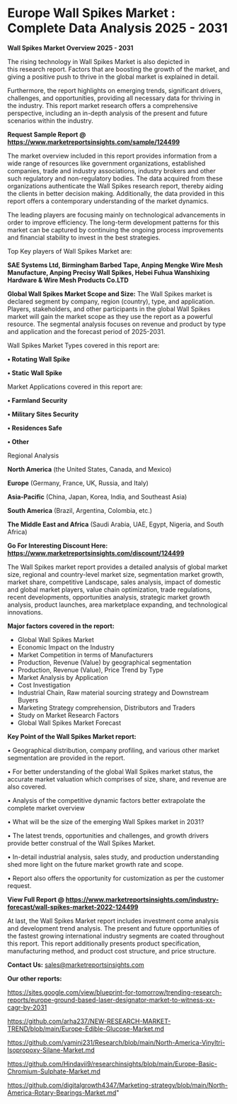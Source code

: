 # Europe Wall Spikes Market : Complete Data Analysis 2025 - 2031

<Strong> Wall Spikes Market Overview 2025 - 2031</strong>

The rising technology in Wall Spikes Market is also depicted in this research report. Factors that are boosting the growth of the market, and giving a positive push to thrive in the global market is explained in detail.

Furthermore, the report highlights on emerging trends, significant drivers, challenges, and opportunities, providing all necessary data for thriving in the industry. This report market research offers a comprehensive perspective, including an in-depth analysis of the present and future scenarios within the industry.

<strong>Request Sample Report @ <a href=https://www.marketreportsinsights.com/sample/124499>https://www.marketreportsinsights.com/sample/124499</a></strong>

The market overview included in this report provides information from a wide range of resources like government organizations, established companies, trade and industry associations, industry brokers and other such regulatory and non-regulatory bodies. The data acquired from these organizations authenticate the Wall Spikes research report, thereby aiding the clients in better decision making. Additionally, the data provided in this report offers a contemporary understanding of the market dynamics.

The leading players are focusing mainly on technological advancements in order to improve efficiency. The long-term development patterns for this market can be captured by continuing the ongoing process improvements and financial stability to invest in the best strategies.

Top Key players of Wall Spikes Market are:

<strong>SAE Systems Ltd, Birmingham Barbed Tape, Anping Mengke Wire Mesh Manufacture, Anping Precisy Wall Spikes, Hebei Fuhua Wanshixing Hardware & Wire Mesh Products Co.LTD</strong>

<strong><b>Global Wall Spikes Market Scope and Size:</b></strong>
The Wall Spikes market is declared segment by company, region (country), type, and application. Players, stakeholders, and other participants in the global Wall Spikes market will gain the market scope as they use the report as a powerful resource. The segmental analysis focuses on revenue and product by type and application and the forecast period of 2025-2031.

Wall Spikes Market Types covered in this report are:

<strong>• Rotating Wall Spike

• Static Wall Spike</strong>

Market Applications covered in this report are:

<strong>• Farmland Security

• Military Sites Security

• Residences Safe

• Other</strong> 

Regional Analysis

<strong>North America</strong> (the United States, Canada, and Mexico)

<strong>Europe</strong> (Germany, France, UK, Russia, and Italy)

<strong>Asia-Pacific</strong> (China, Japan, Korea, India, and Southeast Asia)

<strong>South America</strong> (Brazil, Argentina, Colombia, etc.)

<strong>The Middle East and Africa</strong> (Saudi Arabia, UAE, Egypt, Nigeria, and South Africa)

<strong>Go For Interesting Discount Here: <a href=https://www.marketreportsinsights.com/discount/124499>https://www.marketreportsinsights.com/discount/124499</a></strong>

The Wall Spikes market report provides a detailed analysis of global market size, regional and country-level market size, segmentation market growth, market share, competitive Landscape, sales analysis, impact of domestic and global market players, value chain optimization, trade regulations, recent developments, opportunities analysis, strategic market growth analysis, product launches, area marketplace expanding, and technological innovations.

<strong><b>Major factors covered in the report:</b></strong>
<ul>
  <li>Global Wall Spikes Market </li>
  <li>Economic Impact on the Industry</li>
  <li>Market Competition in terms of Manufacturers</li>
  <li>Production, Revenue (Value) by geographical segmentation</li>
  <li>Production, Revenue (Value), Price Trend by Type</li>
  <li>Market Analysis by Application</li>
  <li>Cost Investigation</li>
  <li>Industrial Chain, Raw material sourcing strategy and Downstream Buyers</li>
  <li>Marketing Strategy comprehension, Distributors and Traders</li>
  <li>Study on Market Research Factors</li>
  <li>Global Wall Spikes Market Forecast</li>
</ul>

<strong><b>Key Point of the Wall Spikes Market report:</b></strong>

• Geographical distribution, company profiling, and various other market segmentation are provided in the report.

• For better understanding of the global Wall Spikes market status, the accurate market valuation which comprises of size, share, and revenue are also covered.

• Analysis of the competitive dynamic factors better extrapolate the complete market overview

• What will be the size of the emerging Wall Spikes market in 2031?

• The latest trends, opportunities and challenges, and growth drivers provide better construal of the Wall Spikes Market.

• In-detail industrial analysis, sales study, and production understanding shed more light on the future market growth rate and scope.

• Report also offers the opportunity for customization as per the customer request.

<strong><b>View Full Report @ <a href=https://www.marketreportsinsights.com/industry-forecast/wall-spikes-market-2022-124499>https://www.marketreportsinsights.com/industry-forecast/wall-spikes-market-2022-124499</a></b></strong>


At last, the Wall Spikes Market report includes investment come analysis and development trend analysis. The present and future opportunities of the fastest growing international industry segments are coated throughout this report. This report additionally presents product specification, manufacturing method, and product cost structure, and price structure.

<strong>Contact Us:</strong>
sales@marketreportsinsights.com

<strong>Our other reports:</strong>

<a href=https://sites.google.com/view/blueprint-for-tomorrow/trending-research-reports/europe-ground-based-laser-designator-market-to-witness-xx-cagr-by-2031>https://sites.google.com/view/blueprint-for-tomorrow/trending-research-reports/europe-ground-based-laser-designator-market-to-witness-xx-cagr-by-2031</a>

<a href=https://github.com/arha237/NEW-RESEARCH-MARKET-TREND/blob/main/Europe-Edible-Glucose-Market.md>https://github.com/arha237/NEW-RESEARCH-MARKET-TREND/blob/main/Europe-Edible-Glucose-Market.md</a>

<a href=https://github.com/yamini231/Research/blob/main/North-America-Vinyltri-Isopropoxy-Silane-Market.md>https://github.com/yamini231/Research/blob/main/North-America-Vinyltri-Isopropoxy-Silane-Market.md</a>

<a href=https://github.com/Hindavii9/researchinsights/blob/main/Europe-Basic-Chromium-Sulphate-Market.md>https://github.com/Hindavii9/researchinsights/blob/main/Europe-Basic-Chromium-Sulphate-Market.md</a>

<a href=https://github.com/digitalgrowth4347/Marketing-strategy/blob/main/North-America-Rotary-Bearings-Market.md>https://github.com/digitalgrowth4347/Marketing-strategy/blob/main/North-America-Rotary-Bearings-Market.md</a>"
